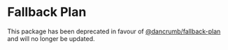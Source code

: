 # Fallback Plan

This package has been deprecated in favour of [@dancrumb/fallback-plan](https://www.npmjs.com/package/@dancrumb/fallback-plan) and will no longer be updated.